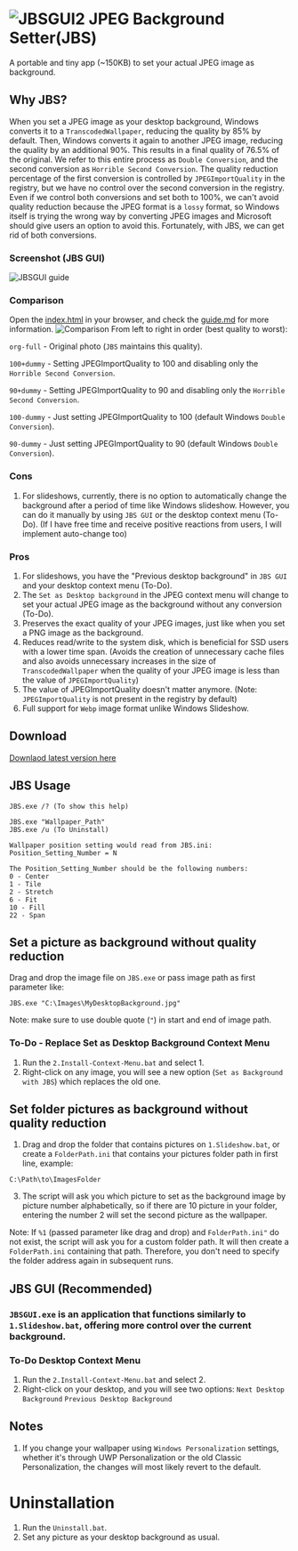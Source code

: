 # ![JBSGUI2](https://github.com/amymor/JPEG-Background-Setter-JBS/assets/54497554/7555d5e4-38a0-431f-9506-2f09921c57ab) JPEG Background Setter(JBS)
A portable and tiny app (~150KB) to set your actual JPEG image as background.

## Why JBS?
When you set a JPEG image as your desktop background, Windows converts it to a `TranscodedWallpaper`, reducing the quality by 85% by default. Then, Windows converts it again to another JPEG image, reducing the quality by an additional 90%. This results in a final quality of 76.5% of the original. We refer to this entire process as `Double Conversion`, and the second conversion as `Horrible Second Conversion`.
The quality reduction percentage of the first conversion is controlled by `JPEGImportQuality` in the registry, but we have no control over the second conversion in the registry. Even if we control both conversions and set both to 100%, we can't avoid quality reduction because the JPEG format is a `lossy` format, so Windows itself is trying the wrong way by converting JPEG images and Microsoft should give users an option to avoid this. Fortunately, with JBS, we can get rid of both conversions.

### Screenshot (JBS GUI)
![JBSGUI guide](https://github.com/amymor/JPEG-Background-Setter-JBS/assets/54497554/a963dcf8-19dc-4b86-8298-fd4c075403e7)

### Comparison

Open the [index.html](https://github.com/amymor/JPEG-Background-Setter-JBS/releases/download/Initial_release/index.html) in your browser, and check the [guide.md](https://github.com/amymor/JPEG-Background-Setter-JBS/releases/download/Initial_release/guide.md) for more information.
![Comparison](https://github.com/amymor/JPEG-Background-Setter-JBS/assets/54497554/8feb6e33-f949-498e-a166-48493f771a64)
From left to right in order (best quality to worst):

`org-full`	- Original photo (`JBS` maintains this quality).

`100+dummy`	- Setting JPEGImportQuality to 100 and disabling only the `Horrible Second Conversion`.

`90+dummy`	- Setting JPEGImportQuality to 90 and disabling only the `Horrible Second Conversion`.

`100-dummy`	- Just setting JPEGImportQuality to 100 (default Windows `Double Conversion`).

`90-dummy`	- Just setting JPEGImportQuality to 90 (default Windows `Double Conversion`).

### Cons
1. For slideshows, currently, there is no option to automatically change the background after a period of time like Windows slideshow. However, you can do it manually by using `JBS GUI` or the desktop context menu (To-Do). (If I have free time and receive positive reactions from users, I will implement auto-change too)

### Pros
1. For slideshows, you have the "Previous desktop background" in `JBS GUI` and your desktop context menu (To-Do). 
2. The `Set as Desktop background` in the JPEG context menu will change to set your actual JPEG image as the background without any conversion (To-Do).
3. Preserves the exact quality of your JPEG images, just like when you set a PNG image as the background.
4. Reduces read/write to the system disk, which is beneficial for SSD users with a lower time span. (Avoids the creation of unnecessary cache files and also avoids unnecessary increases in the size of `TranscodedWallpaper` when the quality of your JPEG image is less than the value of `JPEGImportQuality`)
5. The value of JPEGImportQuality doesn't matter anymore. (Note: `JPEGImportQuality` is not present in the registry by default)
6. Full support for `Webp` image format unlike Windows Slideshow.

## Download
[Downlaod latest version here](https://github.com/amymor/JPEG-Background-Setter-JBS/releases/latest)

## JBS Usage
```
JBS.exe /? (To show this help)

JBS.exe "Wallpaper_Path"
JBS.exe /u (To Uninstall)

Wallpaper position setting would read from JBS.ini:
Position_Setting_Number = N

The Position_Setting_Number should be the following numbers:
0 - Center
1 - Tile
2 - Stretch
6 - Fit
10 - Fill
22 - Span
```

## Set a picture as background without quality reduction
Drag and drop the image file on `JBS.exe` or pass image path as first parameter like:
```
JBS.exe "C:\Images\MyDesktopBackground.jpg"
```
Note: make sure to use double quote (`"`) in start and end of image path.

### To-Do - Replace Set as Desktop Background Context Menu
1. Run the `2.Install-Context-Menu.bat` and select 1.
2. Right-click on any image, you will see a new option (`Set as Background with JBS`) which replaces the old one.


## Set folder pictures as background without quality reduction
1. Drag and drop the folder that contains pictures on `1.Slideshow.bat`, or create a `FolderPath.ini` that contains your pictures folder path in first line, example:
```
C:\Path\to\ImagesFolder
```

3. The script will ask you which picture to set as the background image by picture number alphabetically, so if there are 10 picture in your folder, entering the number 2 will set the second picture as the wallpaper.

Note: If `%1` (passed parameter like drag and drop) and `FolderPath.ini"` do not exist, the script will ask you for a custom folder path. It will then create a `FolderPath.ini` containing that path. Therefore, you don't need to specify the folder address again in subsequent runs.

## JBS GUI (Recommended)
### `JBSGUI.exe` is an application that functions similarly to `1.Slideshow.bat`, offering more control over the current background.

### To-Do Desktop Context Menu
1. Run the `2.Install-Context-Menu.bat` and select 2.
2. Right-click on your desktop, and you will see two options:
`Next Desktop Background`
`Previous Desktop Background`

## Notes
1. If you change your wallpaper using `Windows Personalization` settings, whether it's through UWP Personalization or the old Classic Personalization, the changes will most likely revert to the default.


# Uninstallation
1. Run the `Uninstall.bat`.
2. Set any picture as your desktop background as usual.
